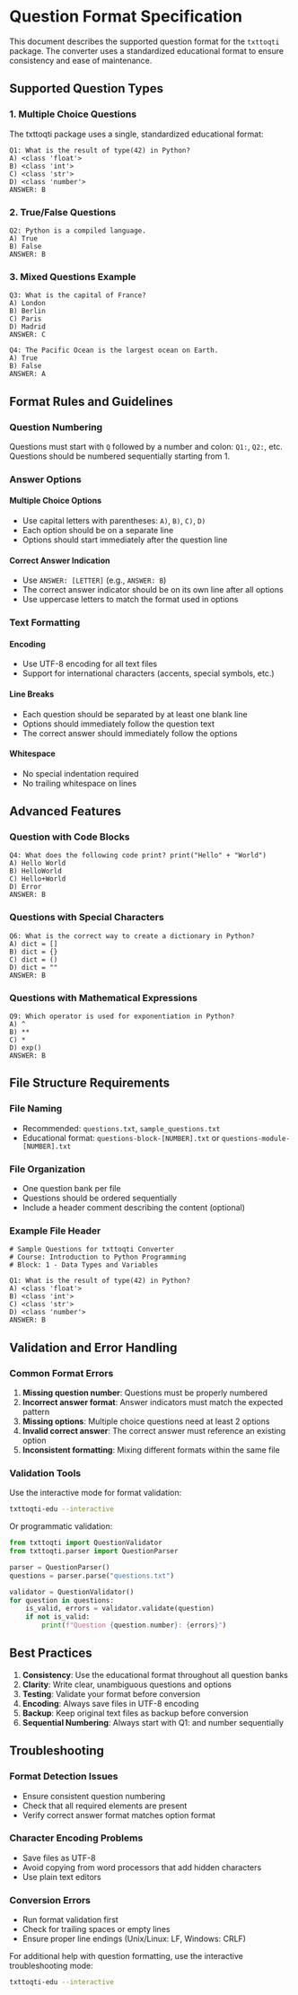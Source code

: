 # Question Format Specification

This document describes the supported question format for the `txttoqti` package. The converter uses a standardized educational format to ensure consistency and ease of maintenance.

## Supported Question Types

### 1. Multiple Choice Questions

The txttoqti package uses a single, standardized educational format:

```
Q1: What is the result of type(42) in Python?
A) <class 'float'>
B) <class 'int'>
C) <class 'str'>
D) <class 'number'>
ANSWER: B
```

### 2. True/False Questions

```
Q2: Python is a compiled language.
A) True
B) False
ANSWER: B
```

### 3. Mixed Questions Example

```
Q3: What is the capital of France?
A) London
B) Berlin
C) Paris
D) Madrid
ANSWER: C

Q4: The Pacific Ocean is the largest ocean on Earth.
A) True
B) False
ANSWER: A
```

## Format Rules and Guidelines

### Question Numbering

Questions must start with `Q` followed by a number and colon: `Q1:`, `Q2:`, etc. Questions should be numbered sequentially starting from 1.

### Answer Options

#### Multiple Choice Options

- Use capital letters with parentheses: `A)`, `B)`, `C)`, `D)`
- Each option should be on a separate line
- Options should start immediately after the question line

#### Correct Answer Indication

- Use `ANSWER: [LETTER]` (e.g., `ANSWER: B`)
- The correct answer indicator should be on its own line after all options
- Use uppercase letters to match the format used in options

### Text Formatting

#### Encoding
- Use UTF-8 encoding for all text files
- Support for international characters (accents, special symbols, etc.)

#### Line Breaks
- Each question should be separated by at least one blank line
- Options should immediately follow the question text
- The correct answer should immediately follow the options

#### Whitespace
- No special indentation required
- No trailing whitespace on lines

## Advanced Features

### Question with Code Blocks

```
Q4: What does the following code print? print("Hello" + "World")
A) Hello World
B) HelloWorld
C) Hello+World
D) Error
ANSWER: B
```

### Questions with Special Characters

```
Q6: What is the correct way to create a dictionary in Python?
A) dict = []
B) dict = {}
C) dict = ()
D) dict = ""
ANSWER: B
```

### Questions with Mathematical Expressions

```
Q9: Which operator is used for exponentiation in Python?
A) ^
B) **
C) *
D) exp()
ANSWER: B
```

## File Structure Requirements

### File Naming
- Recommended: `questions.txt`, `sample_questions.txt`
- Educational format: `questions-block-[NUMBER].txt` or `questions-module-[NUMBER].txt`

### File Organization
- One question bank per file
- Questions should be ordered sequentially
- Include a header comment describing the content (optional)

### Example File Header
```
# Sample Questions for txttoqti Converter
# Course: Introduction to Python Programming
# Block: 1 - Data Types and Variables

Q1: What is the result of type(42) in Python?
A) <class 'float'>
B) <class 'int'>
C) <class 'str'>
D) <class 'number'>
ANSWER: B
```

## Validation and Error Handling

### Common Format Errors

1. **Missing question number**: Questions must be properly numbered
2. **Incorrect answer format**: Answer indicators must match the expected pattern
3. **Missing options**: Multiple choice questions need at least 2 options
4. **Invalid correct answer**: The correct answer must reference an existing option
5. **Inconsistent formatting**: Mixing different formats within the same file

### Validation Tools

Use the interactive mode for format validation:

```bash
txttoqti-edu --interactive
```

Or programmatic validation:

```python
from txttoqti import QuestionValidator
from txttoqti.parser import QuestionParser

parser = QuestionParser()
questions = parser.parse("questions.txt")

validator = QuestionValidator()
for question in questions:
    is_valid, errors = validator.validate(question)
    if not is_valid:
        print(f"Question {question.number}: {errors}")
```

## Best Practices

1. **Consistency**: Use the educational format throughout all question banks
2. **Clarity**: Write clear, unambiguous questions and options
3. **Testing**: Validate your format before conversion
4. **Encoding**: Always save files in UTF-8 encoding
5. **Backup**: Keep original text files as backup before conversion
6. **Sequential Numbering**: Always start with Q1: and number sequentially

## Troubleshooting

### Format Detection Issues
- Ensure consistent question numbering
- Check that all required elements are present
- Verify correct answer format matches option format

### Character Encoding Problems
- Save files as UTF-8
- Avoid copying from word processors that add hidden characters
- Use plain text editors

### Conversion Errors
- Run format validation first
- Check for trailing spaces or empty lines
- Ensure proper line endings (Unix/Linux: LF, Windows: CRLF)

For additional help with question formatting, use the interactive troubleshooting mode:

```bash
txttoqti-edu --interactive
```